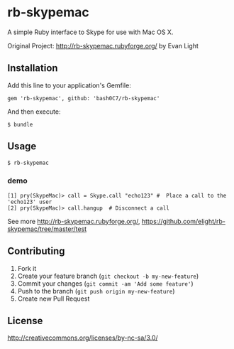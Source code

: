 # rb-skypemac

A simple Ruby interface to Skype for use with Mac OS X.

Original Project: http://rb-skypemac.rubyforge.org/ by Evan Light

## Installation

Add this line to your application's Gemfile:

    gem 'rb-skypemac', github: 'bash0C7/rb-skypemac'

And then execute:

    $ bundle

## Usage

````sh
$ rb-skypemac
````

### demo

````
[1] pry(SkypeMac)> call = Skype.call "echo123" #  Place a call to the 'echo123' user
[2] pry(SkypeMac)> call.hangup  # Disconnect a call
````

See more http://rb-skypemac.rubyforge.org/, https://github.com/elight/rb-skypemac/tree/master/test

## Contributing

1. Fork it
2. Create your feature branch (`git checkout -b my-new-feature`)
3. Commit your changes (`git commit -am 'Add some feature'`)
4. Push to the branch (`git push origin my-new-feature`)
5. Create new Pull Request

## License

http://creativecommons.org/licenses/by-nc-sa/3.0/